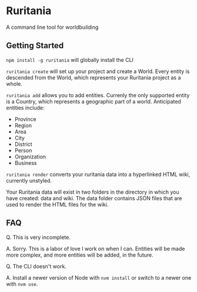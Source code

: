# Ruritania
A command line tool for worldbuilding
## Getting Started
`npm install -g ruritania` will globally install the CLI

`ruritania create` will set up your project and create a World. Every entity is descended from the World, which represents your Ruritania project as a whole.

`ruritania add` allows you to add entities. Currenly the only supported entity is a Country, which represents a geographic part of a world. Anticipated entities include:
- Province
- Region
- Area
- City
- District
- Person
- Organization
- Business

`ruritania render` converts your ruritania data into a hyperlinked HTML wiki, currently unstyled.

Your Ruritania data will exist in two folders in the directory in which you have created: data and wiki. The data folder contains JSON files that are used to render the HTML files for the wiki.
## FAQ
Q. This is very incomplete.

A. Sorry. This is a labor of love I work on when I can. Entities will be made more complex, and more entities will be added, in the future.

Q. The CLI doesn't work.

A. Install a newer version of Node with `nvm install` or switch to a newer one with `nvm use`.
